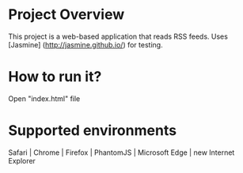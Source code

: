 # Project Overview
This project is a web-based application that reads RSS feeds. Uses [Jasmine] (http://jasmine.github.io/) for testing.

# How to run it?
Open "index.html" file

# Supported environments
Safari | Chrome | Firefox | PhantomJS | Microsoft Edge | new Internet Explorer
